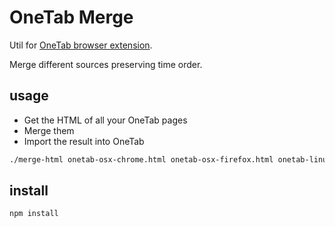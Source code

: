 # OneTab Merge

Util for [OneTab browser extension](https://www.one-tab.com).

Merge different sources preserving time order.

## usage
* Get the HTML of all your OneTab pages
* Merge them
* Import the result into OneTab
```sh
./merge-html onetab-osx-chrome.html onetab-osx-firefox.html onetab-linux-chromium.html
```

## install
```sh
npm install
```
